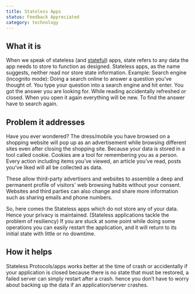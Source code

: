 ```yaml
---
title: Stateless Apps
status: Feedback Appreciated
category: technology
---
```


## What it is

When we speak of stateless (and [stateful](https://glossary.cncf.io/stateful_apps/)) apps, state refers to any data the app needs to store to function as designed. Stateless apps, as the name suggests, neither read nor store state information. 
 Example:
 Search engine (incognito mode): Doing a search online to answer a question you’ve thought of. You type your question into a search engine and hit enter. You got the answer you are looking for. While reading accidentally refreshed or closed. When you open it again everything will be new. To find the answer have to search again.
 


## Problem it addresses

 Have you ever wondered? The dress/mobile you have browsed on a shopping website will pop up as an advertisement while browsing different sites even after closing the shopping site. Because your data is stored in a tool called cookie. Cookies are a tool for remembering you as a person. Every action including items you’ve viewed, an article you’ve read, posts you’ve liked will all be collected as data. 

These allow third-party advertisers and websites to assemble a deep and permanent profile of visitors' web browsing habits without your consent. Websites and third parties can also change and share more information such as sharing emails and phone numbers.

So, here comes the Stateless apps which do not store any of your data. Hence your privacy is maintained.  (Stateless applications tackle the problem of resiliency) If you are stuck at some point while doing some operations you can easily restart the application, and it will return to its initial state with little or no downtime.

## How it helps

Stateless Protocols/apps works better at the time of crash or accidentally if your application is closed because there is no state that must be restored, a failed server can simply restart after a crash. hence you don’t have to worry about backing up the data if an application/server crashes.